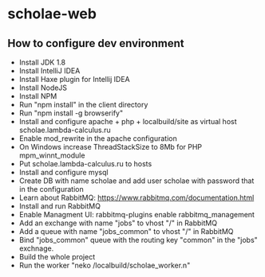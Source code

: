 # scholae-web

## How to configure dev environment

- Install JDK 1.8
- Install IntelliJ IDEA
- Install Haxe plugin for Intellij IDEA
- Install NodeJS
- Install NPM
- Run "npm install" in the client directory
- Run "npm install -g browserify"
- Install and configure apache + php + localbuild/site as virtual host scholae.lambda-calculus.ru
- Enable mod_rewrite in the apache configuration
- On Windows increase ThreadStackSize to 8Mb for PHP mpm_winnt_module
- Put scholae.lambda-calculus.ru to hosts
- Install and configure mysql
- Create DB with name scholae and add user scholae with password that in the configuration
- Learn about RabbitMQ: https://www.rabbitmq.com/documentation.html
- Install and run RabbitMQ
- Enable Managment UI: rabbitmq-plugins enable rabbitmq_management
- Add an exchange with name "jobs" to vhost "/" in RabbitMQ 
- Add a queue with name "jobs_common" to vhost "/" in RabbitMQ
- Bind "jobs_common" queue with the routing key "common" in the "jobs" exchnage.
- Build the whole project
- Run the worker "neko /localbuild/scholae_worker.n"
